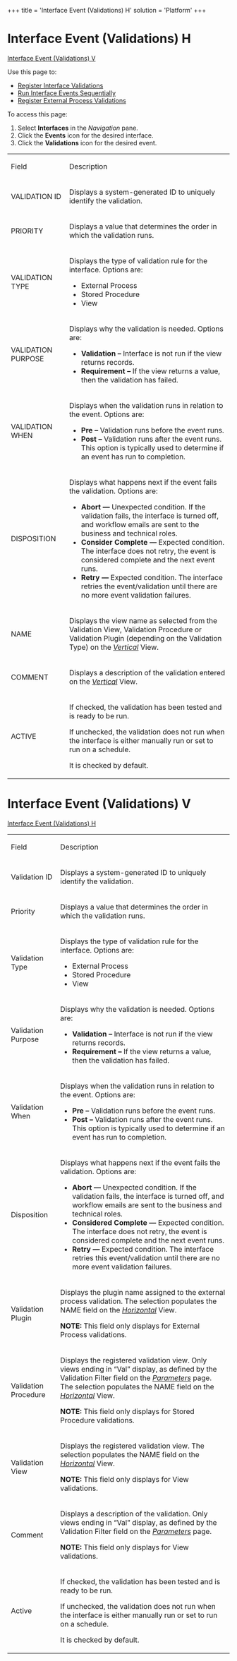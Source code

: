 +++
title = 'Interface Event (Validations) H'
solution = 'Platform'
+++

# Interface Event (Validations) H

[Interface Event (Validations) V](#InterfaceEventValidationsV)

<div class="use">

Use this page to:

  - [Register Interface
    Validations](../Use_Cases/Register_Interface_Validations)
  - [Run Interface Events
    Sequentially](../Use_Cases/Run_Interface_Events_Sequentially)
  - [Register External Process
    Validations](../Use_Cases/Register_External_Process_Validations)

</div>

To access this page:

1.  Select **Interfaces** in the *Navigation* pane.
2.  Click the **Events** icon for the desired interface.
3.  Click the **Validations** icon for the desired event.

<table>
<tbody>
<tr class="odd">
<td><p>Field</p></td>
<td><p>Description</p></td>
</tr>
<tr class="even">
<td><p>VALIDATION ID</p></td>
<td><p>Displays a system-generated ID to uniquely identify the validation.</p></td>
</tr>
<tr class="odd">
<td><p>PRIORITY</p></td>
<td><p>Displays a value that determines the order in which the validation runs.</p></td>
</tr>
<tr class="even">
<td><p>VALIDATION TYPE</p></td>
<td><p>Displays the type of validation rule for the interface. Options are:</p>
<ul>
<li>External Process</li>
<li>Stored Procedure</li>
<li>View</li>
</ul></td>
</tr>
<tr class="odd">
<td><p>VALIDATION PURPOSE</p></td>
<td><p>Displays why the validation is needed. Options are:</p>
<ul>
<li><strong>Validation –</strong> Interface is not run if the view returns records.</li>
<li><strong>Requirement –</strong> If the view returns a value, then the validation has failed.</li>
</ul></td>
</tr>
<tr class="even">
<td><p>VALIDATION WHEN</p></td>
<td><p>Displays when the validation runs in relation to the event. Options are:</p>
<ul>
<li><strong>Pre –</strong> Validation runs before the event runs.</li>
<li><strong>Post –</strong> Validation runs after the event runs. This option is typically used to determine if an event has run to completion.</li>
</ul></td>
</tr>
<tr class="odd">
<td><p>DISPOSITION</p></td>
<td><p>Displays what happens next if the event fails the validation. Options are:</p>
<ul>
<li><strong>Abort —</strong> Unexpected condition. If the validation fails, the interface is turned off, and workflow emails are sent to the business and technical roles.</li>
<li><strong>Consider Complete —</strong> Expected condition. The interface does not retry, the event is considered complete and the next event runs.</li>
<li><strong>Retry —</strong> Expected condition. The interface retries the event/validation until there are no more event validation failures.</li>
</ul></td>
</tr>
<tr class="even">
<td><p>NAME</p></td>
<td><p>Displays the view name as selected from the Validation View, Validation Procedure or Validation Plugin (depending on the Validation Type) on the <em><a href="#InterfaceEventValidationsV">Vertical</a></em> View.</p></td>
</tr>
<tr class="odd">
<td><p>COMMENT</p></td>
<td><p>Displays a description of the validation entered on the <em><a href="#InterfaceEventValidationsV">Vertical</a></em> View.</p></td>
</tr>
<tr class="even">
<td><p>ACTIVE</p></td>
<td><p>If checked, the validation has been tested and is ready to be run.</p>
<p>If unchecked, the validation does not run when the interface is either manually run or set to run on a schedule.</p>
<p>It is checked by default.</p></td>
</tr>
</tbody>
</table>

# <span id="InterfaceEventValidationsV"></span> Interface Event (Validations) V

[Interface Event (Validations) H](#InterfaceEventValidationsH)

<table>
<tbody>
<tr class="odd">
<td><p>Field</p></td>
<td><p>Description</p></td>
</tr>
<tr class="even">
<td><p>Validation ID</p></td>
<td><p>Displays a system-generated ID to uniquely identify the validation.</p></td>
</tr>
<tr class="odd">
<td><p>Priority</p></td>
<td><p>Displays a value that determines the order in which the validation runs.</p></td>
</tr>
<tr class="even">
<td><p>Validation Type</p></td>
<td><p>Displays the type of validation rule for the interface. Options are:</p>
<ul>
<li>External Process</li>
<li>Stored Procedure</li>
<li>View</li>
</ul></td>
</tr>
<tr class="odd">
<td><p>Validation Purpose</p></td>
<td><p>Displays why the validation is needed. Options are:</p>
<ul>
<li><strong>Validation –</strong> Interface is not run if the view returns records.</li>
<li><strong>Requirement –</strong> If the view returns a value, then the validation has failed.</li>
</ul></td>
</tr>
<tr class="even">
<td><p>Validation When</p></td>
<td><p>Displays when the validation runs in relation to the event. Options are:</p>
<ul>
<li><strong>Pre –</strong> Validation runs before the event runs.</li>
<li><strong>Post –</strong> Validation runs after the event runs. This option is typically used to determine if an event has run to completion.</li>
</ul></td>
</tr>
<tr class="odd">
<td><p>Disposition</p></td>
<td><p>Displays what happens next if the event fails the validation. Options are:</p>
<ul>
<li><strong>Abort —</strong> Unexpected condition. If the validation fails, the interface is turned off, and workflow emails are sent to the business and technical roles.</li>
<li><strong>Considered Complete —</strong> Expected condition. The interface does not retry, the event is considered complete and the next event runs.</li>
<li><strong>Retry —</strong> Expected condition. The interface retries this event/validation until there are no more event validation failures.</li>
</ul></td>
</tr>
<tr class="even">
<td><p>Validation Plugin</p></td>
<td><p>Displays the plugin name assigned to the external process validation. The selection populates the NAME field on the <em><a href="#InterfaceEventValidationsH">Horizontal</a></em> View.</p>
<p><strong>NOTE:</strong> This field only displays for External Process validations.</p></td>
</tr>
<tr class="odd">
<td><p>Validation Procedure</p></td>
<td><p>Displays the registered validation view. Only views ending in “Val” display, as defined by the Validation Filter field on the <em><a href="Parameters">Parameters</a></em> page. The selection populates the NAME field on the <em><a href="#InterfaceEventValidationsH">Horizontal</a></em> View.</p>
<p><strong>NOTE:</strong> This field only displays for Stored Procedure validations.</p></td>
</tr>
<tr class="even">
<td><p>Validation View</p></td>
<td><p>Displays the registered validation view. The selection populates the NAME field on the <em><a href="#InterfaceEventValidationsH">Horizontal</a></em> View.</p>
<p><strong>NOTE:</strong> This field only displays for View validations.</p></td>
</tr>
<tr class="odd">
<td><p>Comment</p></td>
<td><p>Displays a description of the validation. Only views ending in “Val” display, as defined by the Validation Filter field on the <em><a href="Parameters">Parameters</a></em> page.</p>
<p><strong>NOTE:</strong> This field only displays for View validations.</p></td>
</tr>
<tr class="even">
<td><p>Active</p></td>
<td><p>If checked, the validation has been tested and is ready to be run.</p>
<p>If unchecked, the validation does not run when the interface is either manually run or set to run on a schedule.</p>
<p>It is checked by default.</p></td>
</tr>
</tbody>
</table>
